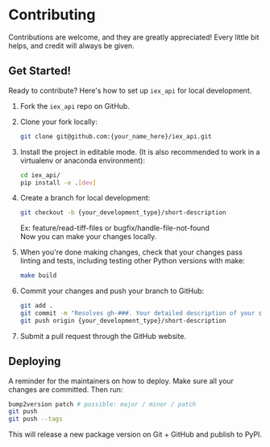 # Contributing

Contributions are welcome, and they are greatly appreciated! Every little bit
helps, and credit will always be given.

## Get Started!

Ready to contribute? Here's how to set up `iex_api` for local development.

1. Fork the `iex_api` repo on GitHub.

2. Clone your fork locally:

    ```bash
    git clone git@github.com:{your_name_here}/iex_api.git
    ```

3. Install the project in editable mode. (It is also recommended to work in a virtualenv or anaconda environment):

    ```bash
    cd iex_api/
    pip install -e .[dev]
    ```

4. Create a branch for local development:

    ```bash
    git checkout -b {your_development_type}/short-description
    ```

    Ex: feature/read-tiff-files or bugfix/handle-file-not-found<br>
    Now you can make your changes locally.

5. When you're done making changes, check that your changes pass linting and
   tests, including testing other Python versions with make:

    ```bash
    make build
    ```

6. Commit your changes and push your branch to GitHub:

    ```bash
    git add .
    git commit -m "Resolves gh-###. Your detailed description of your changes."
    git push origin {your_development_type}/short-description
    ```

7. Submit a pull request through the GitHub website.

## Deploying

A reminder for the maintainers on how to deploy.
Make sure all your changes are committed.
Then run:

```bash
bump2version patch # possible: major / minor / patch
git push
git push --tags
```

This will release a new package version on Git + GitHub and publish to PyPI.
